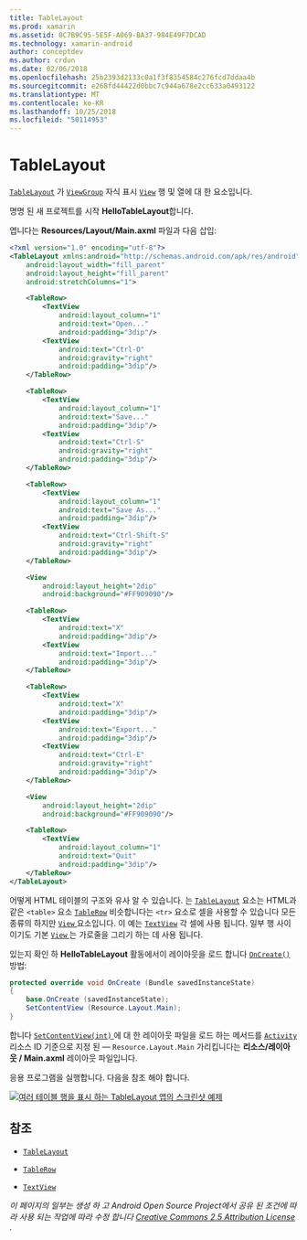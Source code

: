```yaml
---
title: TableLayout
ms.prod: xamarin
ms.assetid: 0C7B9C95-5E5F-A069-BA37-984E49F7DCAD
ms.technology: xamarin-android
author: conceptdev
ms.author: crdun
ms.date: 02/06/2018
ms.openlocfilehash: 25b2393d2133c0a1f3f8354584c276fcd7ddaa4b
ms.sourcegitcommit: e268fd44422d0bbc7c944a678e2cc633a0493122
ms.translationtype: MT
ms.contentlocale: ko-KR
ms.lasthandoff: 10/25/2018
ms.locfileid: "50114953"
---
```

# <a name="tablelayout"></a>TableLayout

[`TableLayout`](https://developer.xamarin.com/api/type/Android.Widget.TableLayout/) 가 [`ViewGroup`](https://developer.xamarin.com/api/type/Android.Views.ViewGroup/)
자식 표시 [`View`](https://developer.xamarin.com/api/type/Android.Views.View/)
행 및 열에 대 한 요소입니다.

명명 된 새 프로젝트를 시작 **HelloTableLayout**합니다.

엽니다는 **Resources/Layout/Main.axml** 파일과 다음 삽입:

```xml
<?xml version="1.0" encoding="utf-8"?>
<TableLayout xmlns:android="http://schemas.android.com/apk/res/android"
    android:layout_width="fill_parent"
    android:layout_height="fill_parent"
    android:stretchColumns="1">

    <TableRow>
        <TextView
            android:layout_column="1"
            android:text="Open..."
            android:padding="3dip"/>
        <TextView
            android:text="Ctrl-O"
            android:gravity="right"
            android:padding="3dip"/>
    </TableRow>

    <TableRow>
        <TextView
            android:layout_column="1"
            android:text="Save..."
            android:padding="3dip"/>
        <TextView
            android:text="Ctrl-S"
            android:gravity="right"
            android:padding="3dip"/>
    </TableRow>

    <TableRow>
        <TextView
            android:layout_column="1"
            android:text="Save As..."
            android:padding="3dip"/>
        <TextView
            android:text="Ctrl-Shift-S"
            android:gravity="right"
            android:padding="3dip"/>
    </TableRow>

    <View
        android:layout_height="2dip"
        android:background="#FF909090"/>

    <TableRow>
        <TextView
            android:text="X"
            android:padding="3dip"/>
        <TextView
            android:text="Import..."
            android:padding="3dip"/>
    </TableRow>

    <TableRow>
        <TextView
            android:text="X"
            android:padding="3dip"/>
        <TextView
            android:text="Export..."
            android:padding="3dip"/>
        <TextView
            android:text="Ctrl-E"
            android:gravity="right"
            android:padding="3dip"/>
    </TableRow>

    <View
        android:layout_height="2dip"
        android:background="#FF909090"/>

    <TableRow>
        <TextView
            android:layout_column="1"
            android:text="Quit"
            android:padding="3dip"/>
    </TableRow>
</TableLayout>
```

어떻게 HTML 테이블의 구조와 유사 알 수 있습니다. 는 [`TableLayout`](https://developer.xamarin.com/api/type/Android.Widget.TableLayout/)
요소는 HTML과 같은 `<table>` 요소 [`TableRow`](https://developer.xamarin.com/api/type/Android.Widget.TableRow/)
비슷합니다는 `<tr>` 요소로 셀을 사용할 수 있습니다 모든 종류의 하지만 [ `View` ](https://developer.xamarin.com/api/type/Android.Views.View/) 요소입니다. 이 예는 [`TextView`](https://developer.xamarin.com/api/type/Android.Widget.TextView/)
각 셀에 사용 됩니다. 일부 행 사이 이기도 기본 [ `View` ](https://developer.xamarin.com/api/type/Android.Views.View/)는 가로줄을 그리기 하는 데 사용 됩니다.

있는지 확인 하 **HelloTableLayout** 활동에서이 레이아웃을 로드 합니다 [`OnCreate()`](https://developer.xamarin.com/api/member/Android.App.Activity.OnCreate/p/Android.OS.Bundle/)
방법:

```csharp
protected override void OnCreate (Bundle savedInstanceState)
{
    base.OnCreate (savedInstanceState);
    SetContentView (Resource.Layout.Main);
}
```

합니다 [ `SetContentView(int)` ](https://developer.xamarin.com/api/member/Android.App.Activity.SetContentView/(System.Int32)) 에 대 한 레이아웃 파일을 로드 하는 메서드를 [ `Activity` ](https://developer.xamarin.com/api/type/Android.App.Activity/)리소스 ID 기준으로 지정 된 &mdash; `Resource.Layout.Main` 가리킵니다는 **리소스/레이아웃 / Main.axml** 레이아웃 파일입니다.

응용 프로그램을 실행합니다. 다음을 참조 해야 합니다.

[![여러 테이블 행을 표시 하는 TableLayout 앱의 스크린샷 예제](table-layout-images/helloviews3.png)](table-layout-images/helloviews3.png#lightbox)



## <a name="references"></a>참조

-   [`TableLayout`](https://developer.xamarin.com/api/type/Android.Widget.TableLayout/) 

-   [`TableRow`](https://developer.xamarin.com/api/type/Android.Widget.TableRow/) 

-   [`TextView`](https://developer.xamarin.com/api/type/Android.Widget.TextView/) 

*이 페이지의 일부는 생성 하 고 Android Open Source Project에서 공유 된 조건에 따라 사용 되는 작업에 따라 수정 합니다*
[*Creative Commons 2.5 Attribution License* ](http://creativecommons.org/licenses/by/2.5/).
